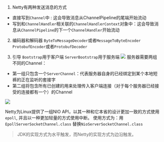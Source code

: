 
1. Netty有两种发送消息的方式
 - 直接写到`Channel`中 : 这会导致消息从ChannelPipeline的尾端开始流动
 - 写到和`ChannelHandler`相关联的`ChannelHandlerContext`对象中：这会导致消息从`ChannelPipeline`的下一个`ChannelHandler`开始流动
 
2. 编码器和解码器
`ByteToMessageDecoder`或者`MessageToByteEncoder`
`ProtobufEncoder`或者`ProtobufDecoder`

3. 引导
`Bootstrap`用于客户端
`ServerBootstrap`用于服务端
![](http://7n.caoyixiong.top/20201129162150.png)
服务器需要两组不同的Channel：
  - 第一组只包含一个`ServerChannel`：代表服务器自身的已经绑定到某个本地短裤的正在监听的套接字
  - 第二组将包含所有已创建的用来处理传入客户端连接（对于每个服务器已经接受的连接都有一个）的Channel

![](http://7n.caoyixiong.top/20201129165650.png)

Netty为Linux提供了一组NIO API，以其一种和它本省的设计更加一致的方式使用`epoll`,
并且以一种更加轻量的方式使用中断。
使用方式为：用`EpollServerSocketChannel.class` 替换`NioServerSocketChannel.class`
> JDK的实现方式为水平触发，而Netty的实现方式为边沿触发。

